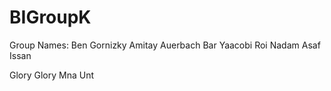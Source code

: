 # BIGroupK
Group Names:
Ben Gornizky
Amitay Auerbach
Bar Yaacobi
Roi Nadam
Asaf Issan


Glory Glory Mna Unt
